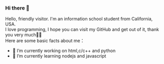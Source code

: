 ### Hi there 👋
Hello, friendly visitor. I'm an information school student from California, USA.<br>
I love programming, I hope you can visit my GitHub and get out of it, thank you very much🤦‍♂️<br>
Here are some basic facts about me：
  - 🔭 I’m currently working on html,c/c++ and python
  - 🌱 I’m currently learning nodejs and javascript
